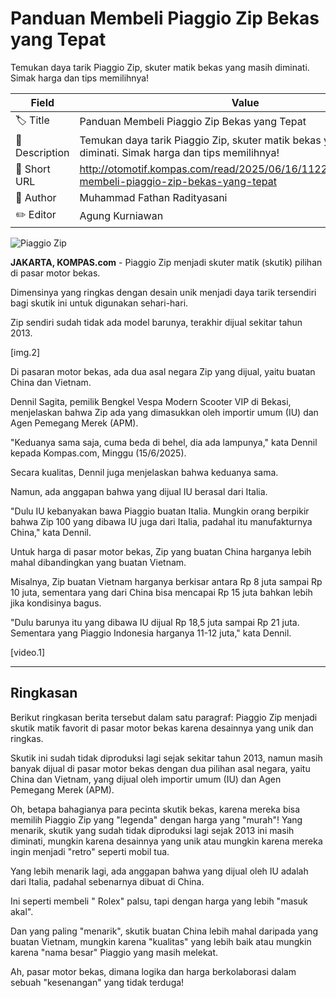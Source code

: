 # Panduan Membeli Piaggio Zip Bekas yang Tepat

Temukan daya tarik Piaggio Zip, skuter matik bekas yang masih diminati. Simak harga dan tips memilihnya!

| Field         | Value                                                       |
|---------------|-------------------------------------------------------------|
| 🏷️ Title       | Panduan Membeli Piaggio Zip Bekas yang Tepat |
| 📝 Description | Temukan daya tarik Piaggio Zip, skuter matik bekas yang masih diminati. Simak harga dan tips memilihnya! |
| 🔗 Short URL   | http://otomotif.kompas.com/read/2025/06/16/112200815/panduan-membeli-piaggio-zip-bekas-yang-tepat |
| 👤 Author      | Muhammad Fathan Radityasani |
| ✏️ Editor      | Agung Kurniawan |

![Piaggio Zip ](https://asset.kompas.com/crops/kg8vvNrfUIPQM-OAdGC4iOE3rmc=/416x278:3744x2496/750x500/data/photo/2025/06/15/684eb517eb220.jpg)

**JAKARTA, KOMPAS.com** - Piaggio Zip menjadi skuter matik (skutik) pilihan di pasar motor bekas.

Dimensinya yang ringkas dengan desain unik menjadi daya tarik tersendiri bagi skutik ini untuk digunakan sehari-hari.

Zip sendiri sudah tidak ada model barunya, terakhir dijual sekitar tahun 2013.

\[img.2\]

Di pasaran motor bekas, ada dua asal negara Zip yang dijual, yaitu buatan China dan Vietnam.

Dennil Sagita, pemilik Bengkel Vespa Modern Scooter VIP di Bekasi, menjelaskan bahwa Zip ada yang dimasukkan oleh importir umum (IU) dan Agen Pemegang Merek (APM).

\"Keduanya sama saja, cuma beda di behel, dia ada lampunya,\" kata Dennil kepada Kompas.com, Minggu (15/6/2025).

Secara kualitas, Dennil juga menjelaskan bahwa keduanya sama.

Namun, ada anggapan bahwa yang dijual IU berasal dari Italia.

\"Dulu IU kebanyakan bawa Piaggio buatan Italia. Mungkin orang berpikir bahwa Zip 100 yang dibawa IU juga dari Italia, padahal itu manufakturnya China,\" kata Dennil.

Untuk harga di pasar motor bekas, Zip yang buatan China harganya lebih mahal dibandingkan yang buatan Vietnam.

Misalnya, Zip buatan Vietnam harganya berkisar antara Rp 8 juta sampai Rp 10 juta, sementara yang dari China bisa mencapai Rp 15 juta bahkan lebih jika kondisinya bagus.

\"Dulu barunya itu yang dibawa IU dijual Rp 18,5 juta sampai Rp 21 juta. Sementara yang Piaggio Indonesia harganya 11-12 juta,\" kata Dennil.

\[video.1\]  

---
## Ringkasan

Berikut ringkasan berita tersebut dalam satu paragraf: Piaggio Zip menjadi skutik matik favorit di pasar motor bekas karena desainnya yang unik dan ringkas.

 Skutik ini sudah tidak diproduksi lagi sejak sekitar tahun 2013, namun masih banyak dijual di pasar motor bekas dengan dua pilihan asal negara, yaitu China dan Vietnam, yang dijual oleh importir umum (IU) dan Agen Pemegang Merek (APM).



Oh, betapa bahagianya para pecinta skutik bekas, karena mereka bisa memilih Piaggio Zip yang "legenda" dengan harga yang "murah"! Yang menarik, skutik yang sudah tidak diproduksi lagi sejak 2013 ini masih diminati, mungkin karena desainnya yang unik atau mungkin karena mereka ingin menjadi "retro" seperti mobil tua.

 Yang lebih menarik lagi, ada anggapan bahwa yang dijual oleh IU adalah dari Italia, padahal sebenarnya dibuat di China.

 Ini seperti membeli " Rolex" palsu, tapi dengan harga yang lebih "masuk akal".

 Dan yang paling "menarik", skutik buatan China lebih mahal daripada yang buatan Vietnam, mungkin karena "kualitas" yang lebih baik atau mungkin karena "nama besar" Piaggio yang masih melekat.

 Ah, pasar motor bekas, dimana logika dan harga berkolaborasi dalam sebuah "kesenangan" yang tidak terduga!
